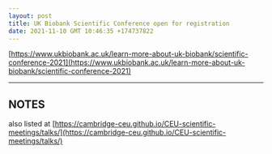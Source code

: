 ```yaml
---
layout: post
title: UK Biobank Scientific Conference open for registration
date: 2021-11-10 GMT 10:46:35 +174737822
---
```


[https://www.ukbiobank.ac.uk/learn-more-about-uk-biobank/scientific-conference-2021](https://www.ukbiobank.ac.uk/learn-more-about-uk-biobank/scientific-conference-2021)

<!--more-->

---

## NOTES

also listed at [https://cambridge-ceu.github.io/CEU-scientific-meetings/talks/](https://cambridge-ceu.github.io/CEU-scientific-meetings/talks/)
